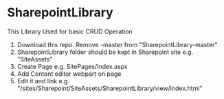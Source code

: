 # SharepointLibrary
This Library Used for basic CRUD Operation
1. Download this repo. Remove -master from  "SharepointLibrary-master"  
2. SharepointLibrary folder should be kept in Sharepoint site e.g. "SiteAssets"
3. Create Page e.g. SitePages/Index.aspx
4. Add Content editor webpart on page
5. Edit it and link e.g. "/sites/Sharepoint/SiteAssets/SharepointLibrary/view/index.html"
